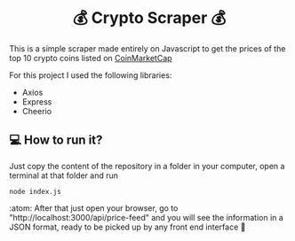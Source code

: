 # <h1 align="center"> :moneybag: Crypto Scraper :moneybag: </h1>
This is a simple scraper made entirely on Javascript to get the prices of the top 10 crypto coins listed on [CoinMarketCap](https://coinmarketcap.com/ "CoinMarketCap's Home")

For this project I used the following libraries:<br>
* Axios<br>
* Express<br>
* Cheerio<br>

## :computer: How to run it?
Just copy the content of the repository in a folder in your computer, open a terminal at that folder and run
```
node index.js
```
:atom: After that just open your browser, go to "http://localhost:3000/api/price-feed" and you will see the information in a JSON format, ready to be picked up by any front end interface :tophat:
